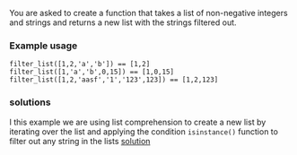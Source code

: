  You are asked to create a function that takes a list of non-negative integers and strings and returns a new list with the strings filtered out.

 ### Example usage

```
filter_list([1,2,'a','b']) == [1,2]
filter_list([1,'a','b',0,15]) == [1,0,15]
filter_list([1,2,'aasf','1','123',123]) == [1,2,123]

```

### solutions
I this example we are using list comprehension to create a new list by iterating over the list and applying the condition `isinstance()` function to filter out any string in the lists [solution](https://github.com/kihuni/CodeWars_problems/blob/main/Day2/day2.problem.py)
